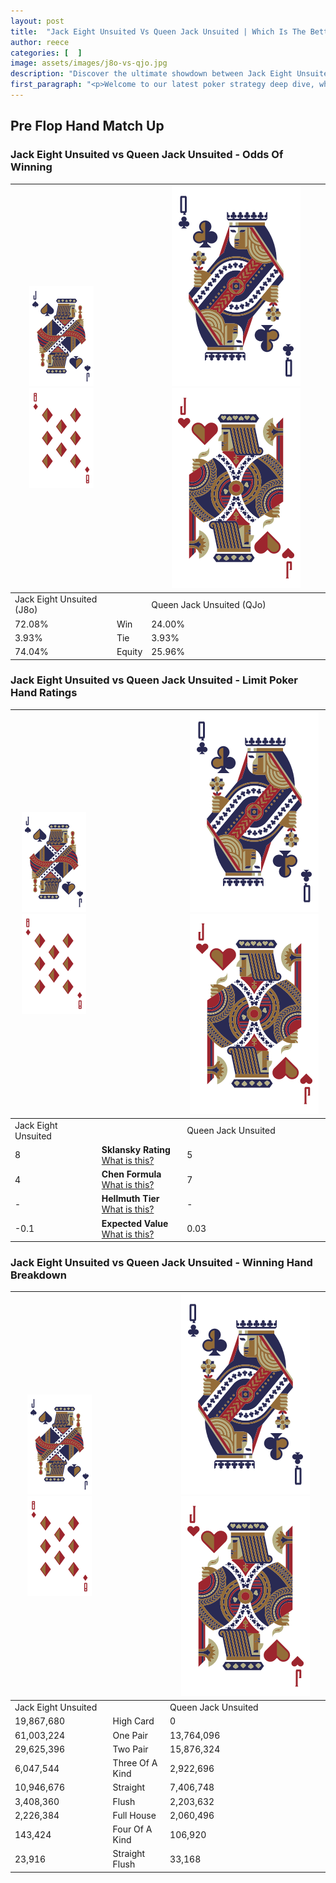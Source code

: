 ```yaml
---
layout: post
title:  "Jack Eight Unsuited Vs Queen Jack Unsuited | Which Is The Better Hand In Poker? A Complete Guide"
author: reece
categories: [  ]
image: assets/images/j8o-vs-qjo.jpg
description: "Discover the ultimate showdown between Jack Eight Unsuited and Queen Jack Unsuited in poker! Uncover the odds, strategies, and scenarios where one hand triumphs over the other. Get ready to up your poker game with this thrilling analysis."
first_paragraph: "<p>Welcome to our latest poker strategy deep dive, where we're pitting two distinct hands against each other in a high-stakes showdown: Jack Eight Unsuited vs Queen Jack Unsuited.</p><p>In the dynamic world of poker, every decision counts, and knowing which hand holds the upper hand is key to your success at the table.</p><p>In this article, we'll dissect these two hands, explore the scenarios where one dominates the other, and equip you with the knowledge to make strategic choices that can tip the odds in your favor.</p><p>Get ready to unravel the intriguing dynamics of these poker hands and elevate your game to new heights.</p>"
---
```




[comment]: # (sp0)

## Pre Flop Hand Match Up

<div class="table hand-ratings" markdown="1"> 



### Jack Eight Unsuited vs Queen Jack Unsuited - Odds Of Winning


    
| ![image info](assets/images/hand1/J.png) ![image info](assets/images/hand1/8o.png) |  | ![image info](assets/images/hand2/Q.png) ![image info](assets/images/hand2/Jo.png) |
| -------- | -------- | -------- |
| Jack Eight Unsuited (J8o) |  | Queen Jack Unsuited (QJo) |
| 72.08% | Win | 24.00% |
| 3.93% | Tie | 3.93% |
| 74.04% | Equity | 25.96% |




[comment]: # (sp1)



### Jack Eight Unsuited vs Queen Jack Unsuited - Limit Poker Hand Ratings


    
| ![image info](assets/images/hand1/J.png) ![image info](assets/images/hand1/8o.png) |  | ![image info](assets/images/hand2/Q.png) ![image info](assets/images/hand2/Jo.png) |
| -------- | -------- | -------- |
| Jack Eight Unsuited |  | Queen Jack Unsuited |
| 8 | **Sklansky Rating** [What is this?](/sklansky-rating-explained) | 5 |
| 4 | **Chen Formula** [What is this?](/chen-formula-explained) | 7 |
| - | **Hellmuth Tier** [What is this?](/Hellmuth-tier-explained) | - |
| -0.1 | **Expected Value** [What is this?](/expected-value-explained) | 0.03 |




[comment]: # (sp2)



### Jack Eight Unsuited vs Queen Jack Unsuited - Winning Hand Breakdown


    
| ![image info](assets/images/hand1/J.png) ![image info](assets/images/hand1/8o.png) |  | ![image info](assets/images/hand2/Q.png) ![image info](assets/images/hand2/Jo.png) |
| -------- | -------- | -------- |
| Jack Eight Unsuited |  | Queen Jack Unsuited |
| 19,867,680 | High Card | 0 |
| 61,003,224 | One Pair | 13,764,096 |
| 29,625,396 | Two Pair | 15,876,324 |
| 6,047,544 | Three Of A Kind | 2,922,696 |
| 10,946,676 | Straight | 7,406,748 |
| 3,408,360 | Flush | 2,203,632 |
| 2,226,384 | Full House | 2,060,496 |
| 143,424 | Four Of A Kind | 106,920 |
| 23,916 | Straight Flush | 33,168 |




[comment]: # (sp3)



</div>

[comment]: # (sp4)



[comment]: # (sp5)

